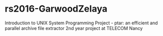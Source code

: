# rs2016-GarwoodZelaya
   Introduction to UNIX System Programming Project - ptar: an efficient and parallel archive file extractor 
   2nd year project at TELECOM Nancy
   
   
 
